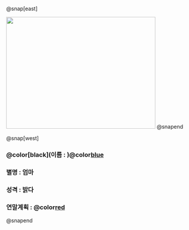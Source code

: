 
@snap[east]

<img src="https://lh3.googleusercontent.com/SDMz54sUtNnhkFZe3OvxB_hgHTr4SIQoPlzxCWPT08vQhUtqNVpxbS_eXS6z70ItrEpW-2AVSsodfp51gpR8CBDy7xQEoJWKONJ81ZzgZUbnm_ZuExwBLlb4Ok18f6tFSG9BSKNAvqpw5Vcu-RQ2Iff1U9Y2RinlPsqBStiFLJpFB-N3as4NAu_aZzd6lkDysS93eLhLQZCF3XOU5dJsvfy3mai7J0hC23hqgs0GgSbd9gr5Jfh1elMLeOTWeAtusMj7BMFk7Bhzko8MzM4B-JYuf4uMyWYoVCE2931YsTR2LM3HVEQ_dl6wSF--zryZiNj7c3io5Z--1aac3QXUyMxMSiNAW-krBMDxuD23ZjBOKSHxFwqMdDC-YxTFGKbzNICKZg0O8TPPzqh24UaHBb_ceB40TnpRWxTAuMaj2J2IktCSjJTGq1OG9hpVbf4d13EAYLcKFyEeTKleuE9Nc-KqWJTDYnSUQQDoBfzmMEuL5FJGZuqEDRlCE1aRSvpZNVsgI_edms-di8k37UM60sz0Yw4O7r5jKbCzHU0eyln_DtHf2L99-XEUxLrrBYOcUDCYAU7I8TblTb2lkPW4EMtRqhJ97mJ5nNPqy6Sy6tDJGuhyU2DoRLTmZFjrGw6k61iQYzNMxrD55q7m0du2uUtbSYjyR0HZTvswX8Mf60hrBRW4XgJN7-alXnzFZ_XeR33obNXFDj61M0fXTg=w700-h503-n" width="400" height="300" />
@snapend

@snap[west]
### @color[black](이름 : )@color[blue](이동현)
### 별명 : 엄마
### 성격 : 밝다
### 연말계획 : @color[red](카운트다운)
@snapend


